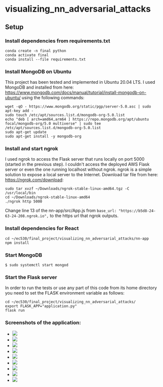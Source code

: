# visualizing_nn_adversarial_attacks

## Setup
### Install dependencies from requirements.txt
```
conda create -n final python
conda activate final
conda install --file requirements.txt 
```

### Install MongoDB on Ubuntu
This project has been tested and implemented in Ubuntu 20.04 LTS. I used MongoDB and installed from here: https://www.mongodb.com/docs/manual/tutorial/install-mongodb-on-ubuntu/ using the following commands:
```
wget -qO - https://www.mongodb.org/static/pgp/server-5.0.asc | sudo apt-key add -
sudo touch /etc/apt/sources.list.d/mongodb-org-5.0.list
echo "deb [ arch=amd64,arm64 ] https://repo.mongodb.org/apt/ubuntu focal/mongodb-org/5.0 multiverse" | sudo tee /etc/apt/sources.list.d/mongodb-org-5.0.list
sudo apt-get update
sudo apt-get install -y mongodb-org
```
### Install and start ngrok
I used ngrok to access the Flask server that runs locally on port 5000 (started in the previous step). I couldn't access the deployed AWS Flask server or even the one running localhost without ngrok. ngrok is a simple solution to expose a local server to the Internet. Download tar file from here: https://ngrok.com/download:
```
sudo tar xvzf ~/Downloads/ngrok-stable-linux-amd64.tgz -C /usr/local/bin
cd ~/Downloads/ngrok-stable-linux-amd64
./ngrok http 5000
```
Change line 13 of the nn-app/src/App.js from 
`base_url: "https://b5d8-24-63-24-208.ngrok.io",` to the https url that ngrok outputs.

### Install dependencies for React
```
cd ~/ec530/final_project/visualizing_nn_adversarial_attacks/nn-app 
npm install
```
### Start MongoDB
```
$ sudo systemctl start mongod
```
### Start the Flask server
In order to run the tests or use any part of this code from its home directory you need to set the FLASK environment variable as follows:
```
cd ~/ec530/final_project/visualizing_nn_adversarial_attacks/
export FLASK_APP="application.py"
flask run
```
### Screenshots of the application:
- <img src="https://github.com/pkiourti/visualizing_nn_adversarial_attacks/blob/main/screenshots/login.png">
- <img src="https://github.com/pkiourti/visualizing_nn_adversarial_attacks/blob/main/screenshots/login-data.png">
- <img src="https://github.com/pkiourti/visualizing_nn_adversarial_attacks/blob/main/screenshots/models_table.png">
- <img src="https://github.com/pkiourti/visualizing_nn_adversarial_attacks/blob/main/screenshots/image_categories.png">
- <img src="https://github.com/pkiourti/visualizing_nn_adversarial_attacks/blob/main/screenshots/images.png">
- <img src="https://github.com/pkiourti/visualizing_nn_adversarial_attacks/blob/main/screenshots/attack-page.png">
- <img src="https://github.com/pkiourti/visualizing_nn_adversarial_attacks/blob/main/screenshots/attack-page-form.png">
- <img src="https://github.com/pkiourti/visualizing_nn_adversarial_attacks/blob/main/screenshots/attack-page-form-with-data.png">
- <img src="https://github.com/pkiourti/visualizing_nn_adversarial_attacks/blob/main/screenshots/results.png">

